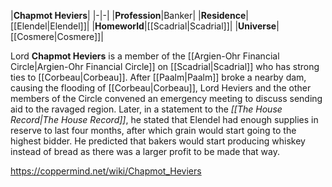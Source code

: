 |**Chapmot Heviers**|
|-|-|
|**Profession**|Banker|
|**Residence**|[[Elendel\|Elendel]]|
|**Homeworld**|[[Scadrial\|Scadrial]]|
|**Universe**|[[Cosmere\|Cosmere]]|

Lord **Chapmot Heviers** is a member of the [[Argien-Ohr Financial Circle\|Argien-Ohr Financial Circle]] on [[Scadrial\|Scadrial]] who has strong ties to [[Corbeau\|Corbeau]].
After [[Paalm\|Paalm]] broke a nearby dam, causing the flooding of [[Corbeau\|Corbeau]], Lord Heviers and the other members of the Circle convened an emergency meeting to discuss sending aid to the ravaged region. Later, in a statement to the *[[The House Record\|The House Record]]*, he stated that Elendel had enough supplies in reserve to last four months, after which grain would start going to the highest bidder. He predicted that bakers would start producing whiskey instead of bread as there was a larger profit to be made that way.



https://coppermind.net/wiki/Chapmot_Heviers